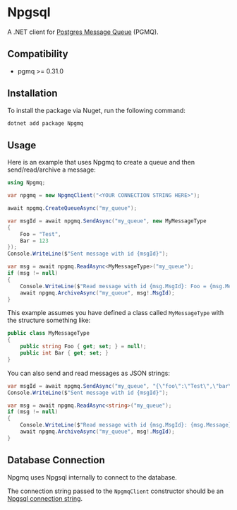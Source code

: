 # Npgsql

A .NET client for <a href="https://github.com/tembo-io/pgmq">Postgres Message Queue</a> (PGMQ).

## Compatibility

* pgmq >= 0.31.0

## Installation
To install the package via Nuget, run the following command:

```bash
dotnet add package Npgmq
```

## Usage

Here is an example that uses Npgmq to create a queue and then send/read/archive a message:

```csharp
using Npgmq;

var npgmq = new NpgmqClient("<YOUR CONNECTION STRING HERE>");

await npgmq.CreateQueueAsync("my_queue");

var msgId = await npgmq.SendAsync("my_queue", new MyMessageType
{
    Foo = "Test",
    Bar = 123
});
Console.WriteLine($"Sent message with id {msgId}");

var msg = await npgmq.ReadAsync<MyMessageType>("my_queue");
if (msg != null)
{
    Console.WriteLine($"Read message with id {msg.MsgId}: Foo = {msg.Message?.Foo}, Bar = {msg.Message?.Bar}");
    await npgmq.ArchiveAsync("my_queue", msg!.MsgId);
}
```

This example assumes you have defined a class called `MyMessageType` with the structure something like:

```csharp
public class MyMessageType
{
    public string Foo { get; set; } = null!;
    public int Bar { get; set; }
}
```

You can also send and read messages as JSON strings:

```csharp   
var msgId = await npgmq.SendAsync("my_queue", "{\"foo\":\"Test\",\"bar\":123}");
Console.WriteLine($"Sent message with id {msgId}");

var msg = await npgmq.ReadAsync<string>("my_queue");
if (msg != null)
{
    Console.WriteLine($"Read message with id {msg.MsgId}: {msg.Message}");
    await npgmq.ArchiveAsync("my_queue", msg!.MsgId);
}
```

## Database Connection

Npgmq uses Npgsql internally to connect to the database.

The connection string passed to the `NpgmqClient` constructor should be an [Npgsql connection string](https://www.npgsql.org/doc/connection-string-parameters.html).
